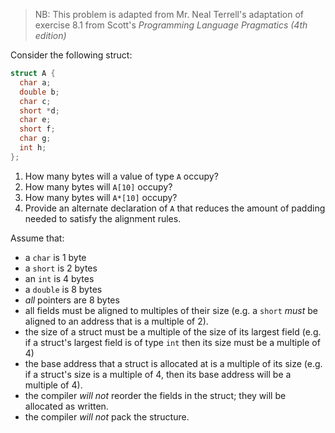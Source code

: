 >  NB: This problem is adapted from Mr. Neal Terrell's adaptation of exercise
>  8.1 from Scott's _Programming Language Pragmatics (4th edition)_

Consider the following struct:

```c
struct A {
  char a;
  double b;
  char c;
  short *d;
  char e;
  short f;
  char g;
  int h;
};
```


1. How many bytes will a value of type `A` occupy?
2. How many bytes will `A[10]` occupy?
3. How many bytes will `A*[10]` occupy?
4. Provide an alternate declaration of `A` that reduces the amount of padding
   needed to satisfy the alignment rules.


Assume that:
  * a `char` is 1 byte
  * a `short` is 2 bytes
  * an `int` is 4 bytes
  * a `double` is 8 bytes
  * _all_ pointers are 8 bytes
  * all fields must be aligned to multiples of their size (e.g. a `short` _must_
    be aligned to an address that is a multiple of 2).
  * the size of a struct must be a multiple of the size of its largest field
    (e.g. if a struct's largest field is of type `int` then its size must be a
    multiple of 4)
  * the base address that a struct is allocated at is a multiple of its size
    (e.g. if a struct's size is a multiple of 4, then its base address will
    be a multiple of 4).
  * the compiler _will not_ reorder the fields in the struct; they will be
    allocated as written.
  * the compiler _will not_ pack the structure.
